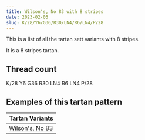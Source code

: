 ```yaml
---
title: Wilson's, No 83 with 8 stripes
date: 2023-02-05
slug: K/28/Y6/G36/R30/LN4/R6/LN4/P/28
---
```

This is a list of all the tartan sett variants with 8 stripes.

It is a 8 stripes tartan.


## Thread count
K/28 Y6 G36 R30 LN4 R6 LN4 P/28

## Examples of this tartan pattern

| Tartan Variants |
|---------------|
| [Wilson's, No 83](/variants/k/28/y6/g36/r30/ln4/r6/ln4/p/28-g008000-k000000-lne0e0e0-p800080-rc00000-yf0c000)||
